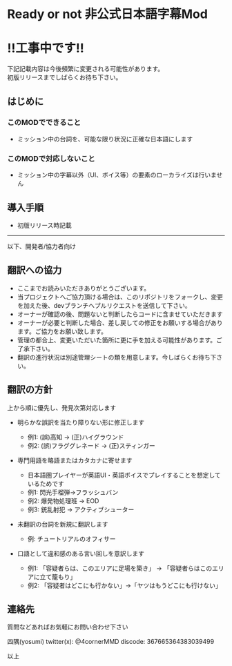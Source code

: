 # Ready or not 非公式日本語字幕Mod

# !!工事中です!!

下記記載内容は今後頻繁に変更される可能性があります。  
初版リリースまでしばらくお待ち下さい。

## はじめに
### このMODでできること
- ミッション中の台詞を、可能な限り状況に正確な日本語にします

### このMODで対応しないこと
- ミッション中の字幕以外（UI、ボイス等）の要素のローカライズは行いません

## 導入手順

- 初版リリース時記載

---

以下、開発者/協力者向け


## 翻訳への協力

- ここまでお読みいただきありがとうございます。
- 当プロジェクトへご協力頂ける場合は、このリポジトリをフォークし、変更を加えた後、devブランチへプルリクエストを送信して下さい。
- オーナーが確認の後、問題ないと判断したらコードに含ませていただきます
- オーナーが必要と判断した場合、差し戻しての修正をお願いする場合があります。ご協力をお願い致します。
- 管理の都合上、変更いただいた箇所に更に手を加える可能性があります。ご了承下さい。
- 翻訳の進行状況は別途管理シートの類を用意します。今しばらくお待ち下さい。

## 翻訳の方針

上から順に優先し、発見次第対応します

- 明らかな誤訳を当たり障りない形に修正します
  - 例1: (誤)高知 → (正)ハイグラウンド
  - 例2: (誤)フラググレネード → (正)スティンガー

- 専門用語を略語またはカタカナに寄せます
  - 日本語圏プレイヤーが英語UI・英語ボイスでプレイすることを想定しているためです
  - 例1: 閃光手榴弾→フラッシュバン
  - 例2: 爆発物処理班 → EOD
  - 例3: 銃乱射犯 → アクティブシューター

- 未翻訳の台詞を新規に翻訳します
  - 例: チュートリアルのオフィサー

- 口語として違和感のある言い回しを意訳します
  - 例1: 「容疑者らは、このエリアに足場を築き」 → 「容疑者らはこのエリアに立て籠もり」
  - 例2: 「容疑者はどこにも行かない」→「ヤツはもうどこにも行けない」


## 連絡先

質問などあればお気軽にお問い合わせ下さい

四隅(yosumi)
twitter(x): @4cornerMMD
discode: 367665364383039499

以上